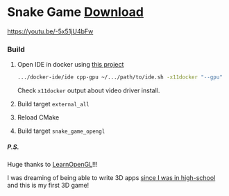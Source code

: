 # Snake Game [Download](https://github.com/arteniioleg/snake-game-opengl/releases)

https://youtu.be/-5x51jU4bFw

### Build

1. Open IDE in docker using [this project](https://github.com/01e9/docker-ide)

    ```bash
    .../docker-ide/ide cpp-gpu ~/.../path/to/ide.sh -x11docker "--gpu"
    ```

    Check `x11docker` output about video driver install.

2. Build target `external_all`
3. Reload CMake
4. Build target `snake_game_opengl`

##### P.S.

Huge thanks to [LearnOpenGL](https://github.com/JoeyDeVries/LearnOpenGL)!!!

I was dreaming of being able to write 3D apps [since I was in high-school](https://github.com/arteniioleg/pascal-games) and this is my first 3D game!
